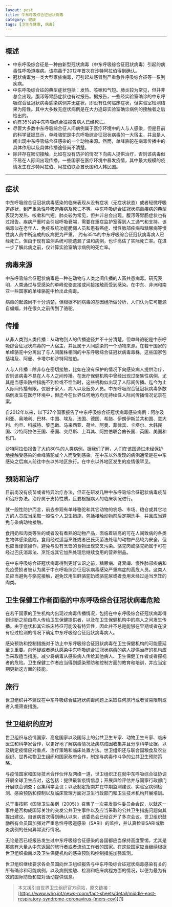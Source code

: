 ```yaml
---
layout: post
title: 中东呼吸综合征冠状病毒
category: 健康
tags: [卫生与健康, 病毒]
---
```



----------
## 概述
- 中东呼吸综合征是一种由新型冠状病毒（中东呼吸综合征冠状病毒）引起的病毒性呼吸道疾病。该病毒于2012年首次在沙特阿拉伯得到确认。
- 冠状病毒为一类大型家族病毒，可引起从感冒到严重急性呼吸综合征等一系列疾病。
- 中东呼吸综合征的典型症状包括：发热、咳嗽和气短。肺炎较为常见，但并非总会出现。腹泻等胃肠症状也有过报告。据报告，一些经实验室确诊的中东呼吸综合征冠状病毒感染病例并无症状，即没有任何临床症状，但实验室检测结果为阳性。其中大多数无症状病例是在大力追踪实验室确诊病例的接触者之后检出的。
- 约有35%的中东呼吸综合征报告病人已经死亡。
- 尽管大多数中东呼吸综合征人间病例属于医疗环境中的人与人感染，但是目前的科学证据显示，单峰骆驼是中东呼吸综合征冠状病毒的一大宿主，并且是人间出现中东呼吸综合征感染的一个动物来源。然而，单峰骆驼在病毒传播中的具体作用以及具体传播途径尚不清楚。
- 除非存在密切接触，比如在没有防护的情况下向病人提供治疗，否则该病毒似不易在人际间出现传播。一些国家在医疗环境中暴发疫情，其中最大规模的疫情发生在沙特阿拉伯、阿拉伯联合酋长国和大韩民国。


----------
## 症状

中东呼吸综合征冠状病毒感染的临床表现从没有症状（无症状状态）或者轻微呼吸道症状，到严重急性呼吸道疾病及死亡不等。中东呼吸综合征冠状病毒疾病的典型表现为发热、咳嗽和气短。肺炎较为常见，但并非总会出现。腹泻等胃肠症状也有过报告。疾病严重时会引起呼吸衰竭，需要在重症监护室得到人工通气和支持。该病毒似在老年人、免疫系统功能脆弱人员和患有癌症、慢性肺部疾病和糖尿病等慢性病人员中所造成的疾病更为严重。
约有35%的中东呼吸综合征冠状病毒病人已经死亡。但由于现有监测系统可能遗漏了温和病例，也许高估了实际死亡率。在进一步了解此病之前，仅计算实验室确诊病例的死亡率。

## 病毒来源

中东呼吸综合征冠状病毒是一种在动物与人类之间传播的人畜共患病毒。研究表明，人类通过与受感染的单峰驼骆直接或间接接触而受到感染。在中东、非洲和南亚一些国家的单峰骆驼中检出此病毒。

病毒的起源尚不十分清楚，但根据不同病毒的基因组所做分析，人们认为它可能源自蝙蝠，并在很久之前传到了骆驼。

## 传播

从非人类到人类传播：从动物到人的传播途径并不十分清楚，但单峰骆驼是中东呼吸综合征冠状病毒的一大宿主，并且属于人间感染的一个动物来源。在若干国家的单峰骆驼中分离出了与人间菌株相同的中东呼吸综合征冠状病毒毒株，这些国家包括埃及、阿曼、卡塔尔和沙特阿拉伯。

人与人传播：除非存在密切接触，比如在没有保护的情况下向感染病人提供治疗，否则该病毒不易在人与人之间传播。在医疗保健机构中曾经出现过聚集性病例，尤其是当感染防控措施不到位或不恰当时，这些机构似出现了人际间传播。迄今为止人际间传播有限，仅限于家人、病人以及医务人员。中东呼吸综合征冠状病毒多数病例发生在医疗环境中，但迄今在世界任何地方均无持续性人际间传播情况记录在案。

自2012年以来，以下27个国家报告了中东呼吸综合征冠状病毒感染病例：阿尔及利亚、奥地利、巴林、中国、埃及、法国、德国、希腊、伊朗伊斯兰共和国、意大利、约旦、科威特、黎巴嫩、马来西亚、荷兰、阿曼、菲律宾、卡塔尔、大韩民国、沙特阿拉伯王国、泰国、突尼斯、土耳其、阿拉伯联合酋长国、英国、美国和也门。

沙特阿拉伯报告了大约80%的人类病例。据我们了解，人们在该国通过未经保护地接触受感染的单峰骆驼或个人而受到感染。在中东以外发现的病例通常是在中东感染之后病人前往中东以外地区旅行。在中东以外地区发生的疫情很罕见。

## 预防和治疗

目前尚没有疫苗或者特异治疗办法，但正在研发几种中东呼吸综合征冠状病毒疫苗和治疗办法。治疗属于支持性质，且要根据病人的临床状况进行。

就一般性防护而言，前去参观有单峰骆驼和其它动物的农场、市场、粮仓或其它地方的人员应当采取一般性个人卫生措施，包括接触动物前后定期洗手，并且应当避免与染病动物接触。

食用奶和肉类等生的或者没有煮熟的动物产品，面临着较高的可在人间致病的各类生物体感染危险。食用经过适当烹饪或者巴氏灭菌法处理的动物产品较为安全，但也应当谨慎操作，避免与没有烹饪的食物出现交叉污染。骆驼肉或骆驼奶属于可在经过巴氏消毒法、烹饪或其它加热处理后继续食用的营养制品。

在中东呼吸综合征冠状病毒得到更好认识之前，糖尿病、肾衰竭、慢性肺部疾病和免疫受损者被认为属于中东呼吸综合征冠状病毒感染严重病症的高危人员。这类人员应当避免与骆驼接触，避免饮用生鲜骆驼奶或骆驼尿或者食用未经过适当烹饪的肉类。

## 卫生保健工作者面临的中东呼吸综合征冠状病毒危险

在若干国家的卫生机构内出现过病毒传播情况，包括在中东呼吸综合征冠状病毒得到诊断之前由病人传给卫生保健提供者，以及在卫生保健机构中的病人之间发生传播。由于症状和其它临床特征可能没有特异性，因此并不总是能够在早期或者在没有经过检测的情况下确定中东呼吸综合征冠状病毒病人。

感染预防和控制措施对于防止中东呼吸综合征冠状病毒在卫生保健机构的可能蔓延至关重要。向怀疑或者确认感染中东呼吸综合征冠状病毒的病人提供治疗的机构应当采取适当措施，减少将病毒从感染病人传给其他病人、卫生保健工作者或者探视者的危险。卫生保健工作者应当得到感染预防和控制方面的教育和培训，并应当定期更新这方面的技能。

## 旅行

世卫组织并不建议在中东呼吸综合征冠状病毒问题上采取任何旅行或者贸易限制或者入境筛查措施。

## 世卫组织的应对

世卫组织与疫情国家、高危国家以及国际上的公共卫生专家、动物卫生专家、临床医生和科学家合作，以更好地了解病毒情况及疾病成因收集并且分享科学证据，以及确定疫情应对重点、治疗策略和临床处置方法。世卫组织还与联合国粮食及农业组织、世界动物卫生组织和国家政府合作，制定与病毒作斗争的公共卫生预防策略。

与疫情国家和国际技术合作伙伴及网络一道，世卫组织正在就中东呼吸综合征协调开展全球卫生应对，这包括：提供最新疫情信息；开展风险评估并与国家行政部门开展联合调查；召集科学会议；以及制定指南并在中期监测建议、实验室病例检测、感染预防和控制以及临床管理方面对卫生行政部门和卫生技术机构开展培训。

总干事按照《国际卫生条例（2005）》召集了一次突发事件委员会会议，以就这一事件是否构成国际关注的突发公共卫生事件以及应当采取的公共卫生措施问题向其提出建议。自该病首次得到确认以来，该委员会已经召开了多次会议。世卫组织鼓励所有会员国加强对严重急性呼吸道感染（SARI）的监控，并认真检查SARI或肺炎病例的任何异常流行情况。

无论是否已经报告发生过中东呼吸综合征感染的各国都应当保持高度警惕，尤其是那些有大量从中东返回的旅行者或者流动工作者的国家。在这些国家应当继续根据世卫组织指南以及卫生保健机构的感染预防和控制措施加强监测。

世卫组织继续要求各会员国向世卫组织报告与中东呼吸综合征冠状病毒感染有关的所有确诊和可能病例，以及病例接触、检测和临床病程方面的情况，以便为最为有效的国际防备和应对活动提供信息。

> 本文援引自世界卫生组织官方网站，原文链接：[https://www.who.int/news-room/fact-sheets/detail/middle-east-respiratory-syndrome-coronavirus-(mers-cov)][1]


  [1]: https://www.who.int/news-room/fact-sheets/detail/middle-east-respiratory-syndrome-coronavirus-%28mers-cov%29